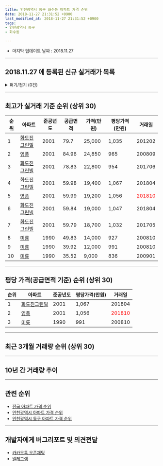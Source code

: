 ```yaml
---
title: 인천광역시 동구 화수동 아파트 가격 순위
date: 2018-11-27 21:31:52 +0900
last_modified_at: 2018-11-27 21:31:52 +0900
tags:
- 인천광역시 동구
- 화수동

---
```


* 마지막 업데이트 날짜 : 2018.11.27

---

## 2018.11.27 에 등록된 신규 실거래가 목록

<details>
<summary>펴기/접기 (0건)</summary>
<div markdown="1">

|아파트|준공년도|공급면적|가격(만원)|평당가격(만원)|거래일|
|---|---|---|---|---|---|
|없음||||||


</div>
</details>

---

## 최고가 실거래 기준 순위 (상위 30)


|순위|아파트|준공년도|공급면적|가격(만원)|평당가격(만원)|거래일|
|---|---|---|---|---|---|---|
|1|[화도진그린빌](https://search.naver.com/search.naver?query=%EC%9D%B8%EC%B2%9C%EA%B4%91%EC%97%AD%EC%8B%9C+%EB%8F%99%EA%B5%AC+%ED%99%94%EC%88%98%EB%8F%99+%ED%99%94%EB%8F%84%EC%A7%84%EA%B7%B8%EB%A6%B0%EB%B9%8C)|2001|79.7|25,000|1,035|201202|
|2|[영풍](https://search.naver.com/search.naver?query=%EC%9D%B8%EC%B2%9C%EA%B4%91%EC%97%AD%EC%8B%9C+%EB%8F%99%EA%B5%AC+%ED%99%94%EC%88%98%EB%8F%99+%EC%98%81%ED%92%8D)|2001|84.96|24,850|965|200809|
|3|[화도진그린빌](https://search.naver.com/search.naver?query=%EC%9D%B8%EC%B2%9C%EA%B4%91%EC%97%AD%EC%8B%9C+%EB%8F%99%EA%B5%AC+%ED%99%94%EC%88%98%EB%8F%99+%ED%99%94%EB%8F%84%EC%A7%84%EA%B7%B8%EB%A6%B0%EB%B9%8C)|2001|78.83|22,800|954|201706|
|4|[화도진그린빌](https://search.naver.com/search.naver?query=%EC%9D%B8%EC%B2%9C%EA%B4%91%EC%97%AD%EC%8B%9C+%EB%8F%99%EA%B5%AC+%ED%99%94%EC%88%98%EB%8F%99+%ED%99%94%EB%8F%84%EC%A7%84%EA%B7%B8%EB%A6%B0%EB%B9%8C)|2001|59.98|19,400|1,067|201804|
|5|[영풍](https://search.naver.com/search.naver?query=%EC%9D%B8%EC%B2%9C%EA%B4%91%EC%97%AD%EC%8B%9C+%EB%8F%99%EA%B5%AC+%ED%99%94%EC%88%98%EB%8F%99+%EC%98%81%ED%92%8D)|2001|59.99|19,200|1,056|<span style="color:red">201810</span>|
|6|[화도진그린빌](https://search.naver.com/search.naver?query=%EC%9D%B8%EC%B2%9C%EA%B4%91%EC%97%AD%EC%8B%9C+%EB%8F%99%EA%B5%AC+%ED%99%94%EC%88%98%EB%8F%99+%ED%99%94%EB%8F%84%EC%A7%84%EA%B7%B8%EB%A6%B0%EB%B9%8C)|2001|59.84|19,000|1,047|201804|
|7|[화도진그린빌](https://search.naver.com/search.naver?query=%EC%9D%B8%EC%B2%9C%EA%B4%91%EC%97%AD%EC%8B%9C+%EB%8F%99%EA%B5%AC+%ED%99%94%EC%88%98%EB%8F%99+%ED%99%94%EB%8F%84%EC%A7%84%EA%B7%B8%EB%A6%B0%EB%B9%8C)|2001|59.79|18,700|1,032|201705|
|8|[미륭](https://search.naver.com/search.naver?query=%EC%9D%B8%EC%B2%9C%EA%B4%91%EC%97%AD%EC%8B%9C+%EB%8F%99%EA%B5%AC+%ED%99%94%EC%88%98%EB%8F%99+%EB%AF%B8%EB%A5%AD)|1990|49.83|14,000|927|200810|
|9|[미륭](https://search.naver.com/search.naver?query=%EC%9D%B8%EC%B2%9C%EA%B4%91%EC%97%AD%EC%8B%9C+%EB%8F%99%EA%B5%AC+%ED%99%94%EC%88%98%EB%8F%99+%EB%AF%B8%EB%A5%AD)|1990|39.92|12,000|991|200810|
|10|[미륭](https://search.naver.com/search.naver?query=%EC%9D%B8%EC%B2%9C%EA%B4%91%EC%97%AD%EC%8B%9C+%EB%8F%99%EA%B5%AC+%ED%99%94%EC%88%98%EB%8F%99+%EB%AF%B8%EB%A5%AD)|1990|35.52|9,000|836|200901|


---

## 평당 가격(공급면적 기준) 순위 (상위 30)


|순위|아파트|준공년도|평당가격(만원)|거래일|
|---|---|---|---|---|
|1|[화도진그린빌](https://search.naver.com/search.naver?query=%EC%9D%B8%EC%B2%9C%EA%B4%91%EC%97%AD%EC%8B%9C+%EB%8F%99%EA%B5%AC+%ED%99%94%EC%88%98%EB%8F%99+%ED%99%94%EB%8F%84%EC%A7%84%EA%B7%B8%EB%A6%B0%EB%B9%8C)|2001|1,067|201804|
|2|[영풍](https://search.naver.com/search.naver?query=%EC%9D%B8%EC%B2%9C%EA%B4%91%EC%97%AD%EC%8B%9C+%EB%8F%99%EA%B5%AC+%ED%99%94%EC%88%98%EB%8F%99+%EC%98%81%ED%92%8D)|2001|1,056|<span style="color:red">201810</span>|
|3|[미륭](https://search.naver.com/search.naver?query=%EC%9D%B8%EC%B2%9C%EA%B4%91%EC%97%AD%EC%8B%9C+%EB%8F%99%EA%B5%AC+%ED%99%94%EC%88%98%EB%8F%99+%EB%AF%B8%EB%A5%AD)|1990|991|200810|


---

## 최근 3개월 거래량 순위 (상위 30)


<div style="width:100%;">
    <canvas id="deal_count_ranking" height="39"></canvas>
</div>


<script>
new Chart(document.getElementById("deal_count_ranking"), {
    type: 'horizontalBar',
    data: {
        labels: ['미륭', '화도진그린빌', '영풍'],
        datasets: [{
            label: '실거래 수',
            data: [5, 5, 3],
            borderColor: "rgba(255, 0, 128, 1)",
            backgroundColor: "rgba(255, 0, 128, 0.5)",
            fill: false,
        }]
    },
    options: {
        responsive: true,
        title: {
            display: true,
            text: '최근 3개월 거래량 순위'
        },
        tooltips: {
            mode: 'index',
            intersect: false,
            callbacks: {
                title: function(tooltipItems, data) {
                    return "실거래 수:";
                },
                label: function(tooltipItem, data) {
                    return data.labels[tooltipItem.index] + ": " + tooltipItem.xLabel;
                }
            }
        },
        hover: {
            mode: 'nearest',
            intersect: true
        },
        scales: {
            xAxes: [{
                display: true,
                scaleLabel: {
                    display: true,
                    labelString: '실거래 수'
                },
                ticks: {
                    suggestedMin: 0,
                }
            }],
            yAxes: [{
                display: true,
                ticks: {
                    autoSkip: false,
                    callback: function(value, index, values) {
                        if (value.length > 10)
                            return value.substr(0, 8) + "...";
                        else
                            return value;
                    }
                },
                scaleLabel: {
                    display: false,
                }
            }]
        }
    }
});

</script>


---

## 10년 간 거래량 추이


<div style="width:100%;">
    <canvas id="deal_progress" height="300"></canvas>
</div>

<script>
new Chart(document.getElementById("deal_progress"), {
    type: 'line',
    data: {
        labels: ['200811','200812','200901','200902','200903','200904','200905','200906','200907','200908','200909','200910','200911','200912','201001','201002','201003','201004','201005','201006','201007','201008','201009','201010','201011','201012','201101','201102','201103','201104','201105','201106','201107','201108','201109','201110','201111','201112','201201','201202','201203','201204','201205','201206','201207','201208','201209','201210','201211','201212','201301','201302','201303','201304','201305','201306','201307','201308','201309','201310','201311','201312','201401','201402','201403','201404','201405','201406','201407','201408','201409','201410','201411','201412','201501','201502','201503','201504','201505','201506','201507','201508','201509','201510','201511','201512','201601','201602','201603','201604','201605','201606','201607','201608','201609','201610','201611','201612','201701','201702','201703','201704','201705','201706','201707','201708','201709','201710','201711','201712','201801','201802','201803','201804','201805','201806','201807','201808','201809','201810','201811'],
        datasets: [{
            label: '실거래 수',
            pointRadius: 1,
            data: [5, 4, 3, 6, 8, 8, 7, 12, 13, 95, 72, 15, 4, 10, 5, 10, 9, 4, 5, 4, 2, 2, 4, 2, 6, 1, 5, 2, 4, 7, 9, 3, 4, 3, 4, 5, 5, 4, 3, 4, 4, 2, 8, 5, 4, 0, 7, 5, 0, 3, 2, 1, 7, 7, 11, 5, 1, 10, 3, 10, 4, 2, 9, 8, 4, 8, 5, 2, 6, 8, 13, 11, 1, 5, 8, 10, 16, 10, 9, 10, 12, 14, 5, 11, 4, 0, 5, 4, 11, 8, 10, 8, 7, 7, 7, 2, 8, 5, 9, 4, 9, 6, 8, 8, 15, 4, 6, 5, 4, 6, 8, 5, 9, 8, 5, 5, 4, 6, 3, 7, 3],
            borderColor: "rgba(255, 201, 14, 1)",
            backgroundColor: "rgba(255, 201, 14, 0.5)",
            fill: true,
        }]
    },
    options: {
        responsive: true,
        title: {
            display: true,
            text: '10년간 거래량 추이'
        },
        tooltips: {
            mode: 'index',
            intersect: false,
        },
        hover: {
            mode: 'nearest',
            intersect: true
        },
        scales: {
            xAxes: [{
                display: true,
                scaleLabel: {
                    display: true,
                    labelString: '년/월'
                }
            }],
            yAxes: [{
                display: true,
                ticks: {
                    suggestedMin: 0,
                },
                scaleLabel: {
                    display: true,
                    labelString: '실거래 수'
                }
            }]
        }
    }
});

</script>


---

## 관련 순위

- [전국 아파트 가격 순위](https://inasie.github.io/apt-ranking/전국)
- [인천광역시 아파트 가격 순위](https://inasie.github.io/apt-ranking/인천광역시)
- [인천광역시 동구 아파트 가격 순위](https://inasie.github.io/apt-ranking/인천광역시-동구)


---

## 개발자에게 버그리포트 및 의견전달

- [카카오톡 오픈채팅](https://open.kakao.com/o/gLJUAP4)
- [텔레그램](https://t.me/inasie)

